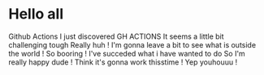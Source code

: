 # Hello all 
Github Actions
I just discovered GH ACTIONS
It seems a little bit challenging tough
Really huh !
I'm gonna leave a bit to see what is outside the world !
So booring !
I've succeded what i have wanted to do
So I'm really happy dude !
Think it's gonna work thisstime !
Yep youhouuu !